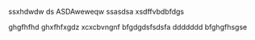 ssxhdwdw
ds
ASDAweweqw
ssasdsa
xsdffvbdbfdgs

ghgfhfhd
ghxfhfxgdz
xcxcbvngnf
bfgdgdsfsdsfa
ddddddd
bfghgfhsgse
